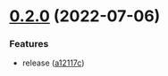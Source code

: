 # [0.2.0](https://github.com/alessandro-marcantoni/markdown-embedded-code/compare/v0.1.1...v0.2.0) (2022-07-06)


### Features

* release ([a12117c](https://github.com/alessandro-marcantoni/markdown-embedded-code/commit/a12117cc9e024360eb61862edc39db33cef42b01))
